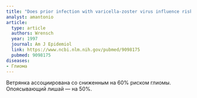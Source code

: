 ```yaml
---
title: "Does prior infection with varicella-zoster virus influence risk of adult glioma?"
analyst: amantonio
article:
  type: article
  authors: Wrensch
  year: 1997
  journal: Am J Epidemiol
  link: https://www.ncbi.nlm.nih.gov/pubmed/9098175
  pubmed: 9098175
diseases:
- Глиома
---
```


Ветрянка ассоциирована со сниженным на 60% риском глиомы. Опоясывающий лишай — на 50%.
